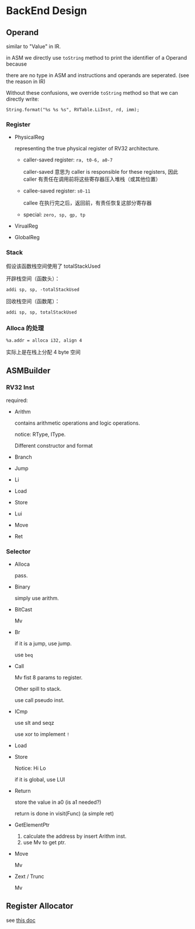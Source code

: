 # BackEnd Design



## Operand

similar to "Value" in IR.

in ASM we directly use `toString` method to print the identifier of a Operand because 

there are no type in ASM and instructions and operands are seperated. (see the reason in IR)

Without these confusions, we override `toString` method so that we can directly write:

```
String.format("%s %s %s", RVTable.LiInst, rd, imm);
```



### Register

- PhysicalReg

  representing the true physical register of RV32 architecture.

  - caller-saved register: `ra, t0-6, a0-7`

    caller-saved 意思为 caller is responsible for these registers, 因此 caller 有责任在调用前将这些寄存器压入堆栈（或其他位置）

  - callee-saved register: `s0-11`

    callee 在执行完之后，返回前，有责任恢复这部分寄存器

  - special: `zero, sp, gp, tp`

- VirualReg

- GlobalReg



### Stack

假设该函数栈空间使用了 totalStackUsed

开辟栈空间（函数头）：

```
addi sp, sp, -totalStackUsed
```

回收栈空间（函数尾）：

```
addi sp, sp, totalStackUsed
```



### Alloca 的处理

```
%a.addr = alloca i32, align 4
```

实际上是在栈上分配 4 byte 空间



## ASMBuilder

### RV32 Inst

required:

- Arithm

  contains arithmetic operations and logic operations.

  notice: RType, IType.

  Different constructor and format

- Branch

- Jump

- Li

- Load

- Store

- Lui

- Move

- Ret



### Selector

- Alloca

  pass.

- Binary

  simply use arithm.

- BitCast

  Mv

- Br

  if it is a jump, use jump.

  use `beq`

- Call

  Mv fist 8 params to register.

  Other spill to stack.

  use call pseudo inst.

- ICmp

  use slt and seqz

  use xor to implement `!`

- Load

- Store

  Notice: Hi Lo

  if it is global, use LUI

- Return

  store the value in a0 (is a1 needed?)

  return is done in visit(Func) (a simple ret)

- GetElementPtr

  1. calculate the address by insert Arithm inst.
  2. use Mv to get ptr.

- Move

  Mv

- Zext / Trunc

  Mv



## Register Allocator

see [this doc](RegisterAllocation.md)
